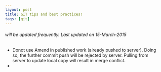 ```yaml
---
layout: post
title: GIT tips and best practices!
tags: [git]
---
```


###### will be updated frequently. Last updated on 15-March-2015

*  Donot use Amend in published work (already pushed to server).  Doing so, the further commit push will be rejected by server.  Pulling from server to update local copy will result in merge conflict. 
* 